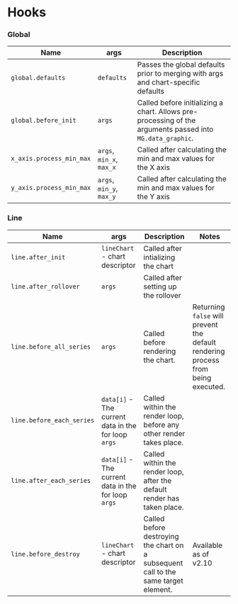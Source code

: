 # Hooks
### Global
| Name | args | Description |
|------|------|-------------|
| `global.defaults` | `defaults` | Passes the global defaults prior to merging with args and chart-specific defaults |
| `global.before_init` | `args` | Called before initializing a chart. Allows pre-processing of the arguments passed into `MG.data_graphic`. |
| `x_axis.process_min_max` | `args`, `min_x`, `max_x` | Called after calculating the min and max values for the X axis |
| `y_axis.process_min_max` | `args`, `min_y`, `max_y` | Called after calculating the min and max values for the Y axis |

### Line
| Name | args | Description | Notes |
|------|------|-------------|-------|
| `line.after_init` | `lineChart` - chart descriptor | Called after intializing the chart | |
| `line.after_rollover` | `args` | Called after setting up the rollover | |
| `line.before_all_series` | `args` | Called before rendering the chart. | Returning `false` will prevent the default rendering process from being executed. |
| `line.before_each_series` | `data[i]` - The current data in the for loop <br /> `args` | Called within the render loop, before any other render takes place. | |
| `line.after_each_series` | `data[i]` - The current data in the for loop <br /> `args` | Called within the render loop, after the default render has taken place. | |
| `line.before_destroy` | `lineChart` - chart descriptor | Called before destroying the chart on a subsequent call to the same target element. | Available as of v2.10 |
